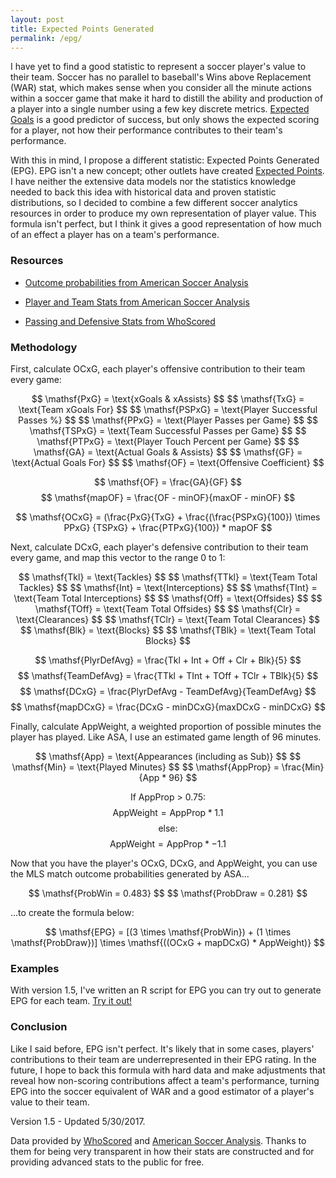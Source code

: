 ```yaml
---
layout: post
title: Expected Points Generated
permalink: /epg/
---
```


I have yet to find a good statistic to represent a soccer player's value to their team. Soccer has no parallel to baseball's Wins above Replacement (WAR) stat, which makes sense when you consider all the minute actions within a soccer game that make it hard to distill the ability and production of a player into a single number using a few key discrete metrics. [Expected Goals](http://www.americansocceranalysis.com/explanation/) is a good predictor of success, but only shows the expected scoring for a player, not how their performance contributes to their team's performance.

With this in mind, I propose a different statistic: Expected Points Generated (EPG). EPG isn't a new concept; other outlets have created [Expected Points](http://www.americansocceranalysis.com/home/2016/6/19/goodbye-expected-goals-hello-expected-points). I have neither the extensive data models nor the statistics knowledge needed to back this idea with historical data and proven statistic distributions, so I decided to combine a few different soccer analytics resources in order to produce my own representation of player value. This formula isn't perfect, but I think it gives a good representation of how much of an effect a player has on a team's performance.

### Resources

* [Outcome probabilities from American Soccer Analysis](http://www.americansocceranalysis.com/win-expectancy-1/)

* [Player and Team Stats from American Soccer Analysis](http://www.americansocceranalysis.com/player-xg-2017/)

* [Passing and Defensive Stats from WhoScored](https://www.whoscored.com/Teams/26666/Show/USA-Atlanta-United)


### Methodology

First, calculate OCxG, each player's offensive contribution to their team every game:

<p style="text-align: center">
$$ \mathsf{PxG} = \text{xGoals & xAssists} $$
$$ \mathsf{TxG} = \text{Team xGoals For} $$
$$ \mathsf{PSPxG} = \text{Player Successful Passes %} $$
$$ \mathsf{PPxG} = \text{Player Passes per Game} $$
$$ \mathsf{TSPxG} = \text{Team Successful Passes per Game} $$
$$ \mathsf{PTPxG} = \text{Player Touch Percent per Game} $$
$$ \mathsf{GA} = \text{Actual Goals & Assists} $$
$$ \mathsf{GF} = \text{Actual Goals For} $$
$$ \mathsf{OF} = \text{Offensive Coefficient} $$

$$ \mathsf{OF} = \frac{GA}{GF} $$
$$ \mathsf{mapOF} = \frac{OF - minOF}{maxOF - minOF} $$

$$ \mathsf{OCxG} = (\frac{PxG}{TxG} + \frac{(\frac{PSPxG}{100}) \times PPxG} {TSPxG} + \frac{PTPxG}{100}) * mapOF $$
<!-- $$ \mathsf{mappedOCxG} = \frac{OCxG - minOCxG}{maxOCxG - minOCxG} $$ -->
</p>

Next, calculate DCxG, each player's defensive contribution to their team every game, and map this vector to the range 0 to 1:

<p style="text-align: center">
$$ \mathsf{Tkl} = \text{Tackles} $$
$$ \mathsf{TTkl} = \text{Team Total Tackles} $$
$$ \mathsf{Int} = \text{Interceptions} $$
$$ \mathsf{TInt} = \text{Team Total Interceptions} $$
$$ \mathsf{Off} = \text{Offsides} $$
$$ \mathsf{TOff} = \text{Team Total Offsides} $$
$$ \mathsf{Clr} = \text{Clearances} $$
$$ \mathsf{TClr} = \text{Team Total Clearances} $$
$$ \mathsf{Blk} = \text{Blocks} $$
$$ \mathsf{TBlk} = \text{Team Total Blocks} $$

$$ \mathsf{PlyrDefAvg} = \frac{Tkl + Int + Off + Clr + Blk}{5} $$
$$ \mathsf{TeamDefAvg} = \frac{TTkl + TInt + TOff + TClr + TBlk}{5} $$
$$ \mathsf{DCxG} = \frac{PlyrDefAvg - TeamDefAvg}{TeamDefAvg} $$
$$ \mathsf{mapDCxG} = \frac{DCxG - minDCxG}{maxDCxG - minDCxG} $$
</p>

Finally, calculate AppWeight, a weighted proportion of possible minutes the player has played. Like ASA, I use an estimated game length of 96 minutes.

<p style="text-align: center">
$$ \mathsf{App} = \text{Appearances (including as Sub)} $$
$$ \mathsf{Min} = \text{Played Minutes} $$
$$ \mathsf{AppProp} = \frac{Min}{App * 96} $$

$$ \text{If AppProp > 0.75:} $$
$$ \mathsf{AppWeight} = \mathsf{AppProp} * 1.1 $$
$$ \text{else:} $$
$$ \mathsf{AppWeight} = \mathsf{AppProp} * -1.1 $$
</p>

Now that you have the player's OCxG, DCxG, and AppWeight, you can use the MLS match outcome probabilities generated by ASA...

<p style="text-align: center">
$$ \mathsf{ProbWin = 0.483} $$
$$ \mathsf{ProbDraw = 0.281} $$
</p>

...to create the formula below:

<p style="text-align: center">
$$ \mathsf{EPG} = [(3 \times \mathsf{ProbWin}) + (1 \times \mathsf{ProbDraw})] \times \mathsf{((OCxG + mapDCxG) * AppWeight)} $$
</p>

### Examples

With version 1.5, I've written an R script for EPG you can try out to generate EPG for each team. [Try it out!](https://github.com/akeaswaran/epg-scraper)

### Conclusion

Like I said before, EPG isn't perfect. It's likely that in some cases, players' contributions to their team are underrepresented in their EPG rating. In the future, I hope to back this formula with hard data and make adjustments that reveal how non-scoring contributions affect a team's performance, turning EPG into the soccer equivalent of WAR and a good estimator of a player's value to their team.

<p class="small">Version 1.5 - Updated 5/30/2017.</p>

<p class="small">Data provided by <a href="https://whoscored.com">WhoScored</a> and <a href="https://americansocceranalysis.com">American Soccer Analysis</a>. Thanks to them for being very transparent in how their stats are constructed and for providing advanced stats to the public for free.</p>
